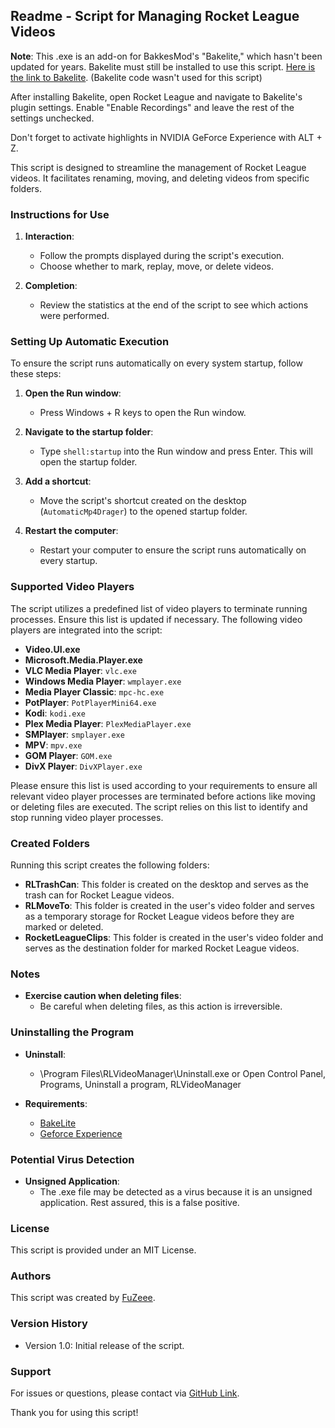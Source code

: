 ## Readme - Script for Managing Rocket League Videos

**Note**: This .exe is an add-on for BakkesMod's "Bakelite," which hasn't been updated for years. Bakelite must still be installed to use this script. [Here is the link to Bakelite](https://bakkesplugins.com/plugins/view/256). (Bakelite code wasn't used for this script)

After installing Bakelite, open Rocket League and navigate to Bakelite's plugin settings. Enable "Enable Recordings" and leave the rest of the settings unchecked.

Don't forget to activate highlights in NVIDIA GeForce Experience with ALT + Z.

This script is designed to streamline the management of Rocket League videos. It facilitates renaming, moving, and deleting videos from specific folders.

### Instructions for Use

1. **Interaction**:
   - Follow the prompts displayed during the script's execution.
   - Choose whether to mark, replay, move, or delete videos.

2. **Completion**:
   - Review the statistics at the end of the script to see which actions were performed.

### Setting Up Automatic Execution

To ensure the script runs automatically on every system startup, follow these steps:

1. **Open the Run window**:
   - Press Windows + R keys to open the Run window.

2. **Navigate to the startup folder**:
   - Type `shell:startup` into the Run window and press Enter. This will open the startup folder.

3. **Add a shortcut**:
   - Move the script's shortcut created on the desktop (`AutomaticMp4Drager`) to the opened startup folder.

4. **Restart the computer**:
   - Restart your computer to ensure the script runs automatically on every startup.

### Supported Video Players

The script utilizes a predefined list of video players to terminate running processes. Ensure this list is updated if necessary. The following video players are integrated into the script:

- **Video.UI.exe**
- **Microsoft.Media.Player.exe**
- **VLC Media Player**: `vlc.exe`
- **Windows Media Player**: `wmplayer.exe`
- **Media Player Classic**: `mpc-hc.exe`
- **PotPlayer**: `PotPlayerMini64.exe`
- **Kodi**: `kodi.exe`
- **Plex Media Player**: `PlexMediaPlayer.exe`
- **SMPlayer**: `smplayer.exe`
- **MPV**: `mpv.exe`
- **GOM Player**: `GOM.exe`
- **DivX Player**: `DivXPlayer.exe`

Please ensure this list is used according to your requirements to ensure all relevant video player processes are terminated before actions like moving or deleting files are executed. The script relies on this list to identify and stop running video player processes.

### Created Folders

Running this script creates the following folders:

- **RLTrashCan**: This folder is created on the desktop and serves as the trash can for Rocket League videos.
- **RLMoveTo**: This folder is created in the user's video folder and serves as a temporary storage for Rocket League videos before they are marked or deleted.
- **RocketLeagueClips**: This folder is created in the user's video folder and serves as the destination folder for marked Rocket League videos.

### Notes

- **Exercise caution when deleting files**:
  - Be careful when deleting files, as this action is irreversible.

### Uninstalling the Program

- **Uninstall**:
  - \Program Files\RLVideoManager\Uninstall.exe or Open Control Panel, Programs, Uninstall a program, RLVideoManager

- **Requirements**:
  - [BakeLite](https://bakkesplugins.com/plugins/view/256)
  - [Geforce Experience](https://www.nvidia.com/de-de/geforce/geforce-experience/)

### Potential Virus Detection

- **Unsigned Application**:
  - The .exe file may be detected as a virus because it is an unsigned application. Rest assured, this is a false positive.

### License

This script is provided under an MIT License.

### Authors

This script was created by [FuZeee](https://github.com/FuZeee).

### Version History

- Version 1.0: Initial release of the script.

### Support

For issues or questions, please contact via [GitHub Link](https://github.com/FuZeee/RLVideoManager/issues).

Thank you for using this script!
